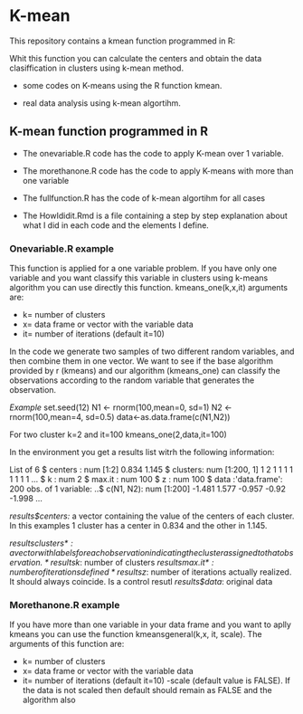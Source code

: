 # K-mean

This repository contains a kmean function programmed in R:

Whit this function you can calculate the centers and obtain the data clasiffication in clusters using k-mean method. 

- some codes on K-means using the R function kmean.

- real data analysis using k-mean algortihm.


## K-mean function programmed in R

- The onevariable.R code has the code to apply K-mean over 1 variable. 
- The morethanone.R code has the code to apply  K-means with more than one variable
- The fullfunction.R has the code of k-mean algortihm for all cases

- The HowIdidit.Rmd is a file containing  a step by step explanation about what I did in each code and the elements I define.



### Onevariable.R example 

This function is applied for a one variable problem. If you have only one variable and you want classify this variable in clusters using k-means algorithm you can use directly this function. 
kmeans_one(k,x,it) arguments are:
- k= number of clusters 
- x= data frame or vector with the variable data
- it= number of iterations (default it=10)


In the code we generate two samples of two different random variables, and then combine them in one vector. We want to see if the base algorithm provided by r (kmeans) and our algorithm (kmeans_one) can classify the observations according to the random variable that generates the observation. 

*Example*
set.seed(12)
	N1 <- rnorm(100,mean=0, sd=1) 
	N2 <- rnorm(100,mean=4, sd=0.5)
  data<-as.data.frame(c(N1,N2))

For two cluster k=2 and it=100
kmeans_one(2,data,it=100)

In the environment you get a results list witrh the following information:

List of 6
 $ centers : num [1:2] 0.834 1.145 
 $ clusters: num [1:200, 1] 1 2 1 1 1 1 1 1 1 1 ...
 $ k       : num 2
 $ max.it  : num 100
 $ z       : num 100
 $ data    :'data.frame':	200 obs. of  1 variable:
  ..$ c(N1, N2): num [1:200] -1.481 1.577 -0.957 -0.92 -1.998 ...

*results$centers:* a vector containing the value of the centers of each cluster. In this examples 1 cluster has a center in 0.834 and the other in 1.145.

*results$clusters*: a vector with labels for each observation indicating the cluster assigned to that observation. 
*results$k*: number of clusters
*results$max.it*: number of iterations defined
*results$z*: number of iterations actually realized. It should always coincide. Is a control resutl
*results$data*: original data



### Morethanone.R example

If you have more than one variable in your data frame and you want to aplly kmeans you can use the function kmeansgeneral(k,x, it, scale). The arguments of this function are:
- k= number of clusters 
- x= data frame or vector with the variable data
- it= number of iterations (default it=10)
-scale (default value is FALSE). If the data is not scaled then default should remain as FALSE and the algorithm also 



